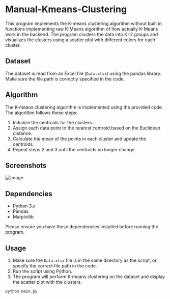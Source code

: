 # Manual-Kmeans-Clustering

This program implements the K-means clustering algorithm without built in functions implementing raw K-Means algorithm of how actually K-Means work in the backend. The program clusters the data into K=2 groups and visualizes the clusters using a scatter plot with different colors for each cluster.

## Dataset

The dataset is read from an Excel file (`Data.xlsx`) using the pandas library. Make sure the file path is correctly specified in the code.

## Algorithm

The K-means clustering algorithm is implemented using the provided code. The algorithm follows these steps:

1. Initialize the centroids for the clusters.
2. Assign each data point to the nearest centroid based on the Euclidean distance.
3. Calculate the mean of the points in each cluster and update the centroids.
4. Repeat steps 2 and 3 until the centroids no longer change.

## Screenshots

![image](https://github.com/SaadARazzaq/Manual-Kmeans-Clustering/assets/123338307/fa7b9fbc-b585-4298-9b8f-c5f38f982291)

## Dependencies

- Python 3.x
- Pandas
- Matplotlib

Please ensure you have these dependencies installed before running the program.

## Usage

1. Make sure the `Data.xlsx` file is in the same directory as the script, or specify the correct file path in the code.
2. Run the script using Python.
3. The program will perform K-means clustering on the dataset and display the scatter plot with the clusters.

```bash
python main.py

